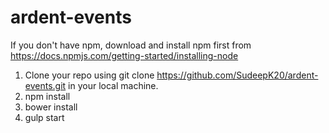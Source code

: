# ardent-events

If you don't have npm, download and install npm first from https://docs.npmjs.com/getting-started/installing-node


1. Clone your repo using git clone https://github.com/SudeepK20/ardent-events.git in your local machine.
2. npm install
3. bower install
4. gulp start
